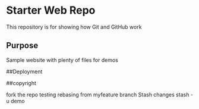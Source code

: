 # Starter Web Repo

This repository is for showing how Git and GitHub work

## Purpose

Sample website with plenty of files for demos

##Deployment

##copyright

fork the repo
testing rebasing
from myfeature branch
Stash changes
stash -u demo
